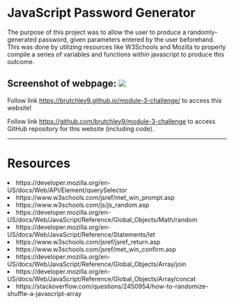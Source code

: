 # JavaScript Password Generator

The purpose of this project was to allow the user to produce a randomly-generated password, given parameters entered by the user beforehand. This was done by utilizing resources like W3Schools and Mozilla to properly compile a series of variables and functions within javascript to produce this outcome.

Screenshot of webpage:
<img src="assets/images/module3image.png">
---

Follow link https://brutchley9.github.io/module-3-challenge/ to access this website!

Follow link https://github.com/brutchley9/module-3-challenge to access GitHub repository for this website (including code).

---

# Resources

<li>https://developer.mozilla.org/en-US/docs/Web/API/Element/querySelector</li>

<li>https://www.w3schools.com/jsref/met_win_prompt.asp</li>

<li>https://www.w3schools.com/js/js_random.asp</li>

<li>https://developer.mozilla.org/en-US/docs/Web/JavaScript/Reference/Global_Objects/Math/random</li>

<li>https://developer.mozilla.org/en-US/docs/Web/JavaScript/Reference/Statements/let</li>

<li>https://www.w3schools.com/jsref/jsref_return.asp</li>

<li>https://www.w3schools.com/jsref/met_win_confirm.asp</li>

<li>https://developer.mozilla.org/en-US/docs/Web/JavaScript/Reference/Global_Objects/Array/join</li>

<li>https://developer.mozilla.org/en-US/docs/Web/JavaScript/Reference/Global_Objects/Array/concat</li>

<li>https://stackoverflow.com/questions/2450954/how-to-randomize-shuffle-a-javascript-array</li>